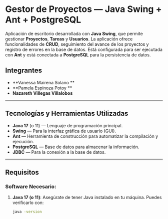 # Gestor de Proyectos — Java Swing + Ant + PostgreSQL

Aplicación de escritorio desarrollada con **Java Swing**, que permite gestionar **Proyectos**, **Tareas** y **Usuarios**. La aplicación ofrece funcionalidades de **CRUD**, seguimiento del avance de los proyectos y registro de errores en la base de datos. Está configurada para ser ejecutada con **Ant** y está conectada a **PostgreSQL** para la persistencia de datos.

## Integrantes

- **Vanessa Mairena Solano **
- **Pamela Espinoza Potoy **
- **Nazareth Villegas Villalobos**


---

## Tecnologías y Herramientas Utilizadas

- **Java 17** (o 11) — Lenguaje de programación principal.
- **Swing** — Para la interfaz gráfica de usuario (GUI).
- **Ant** — Herramienta de construcción para automatizar la compilación y ejecución.
- **PostgreSQL** — Base de datos para almacenar la información.
- **JDBC** — Para la conexión a la base de datos.

---

## Requisitos

### Software Necesario:

1. **Java 17 (o 11)**: Asegúrate de tener Java instalado en tu máquina. Puedes verificarlo con:

   ```bash
   java -version
